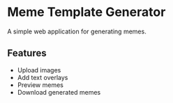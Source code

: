# Meme Template Generator

A simple web application for generating memes.

## Features
- Upload images
- Add text overlays
- Preview memes
- Download generated memes